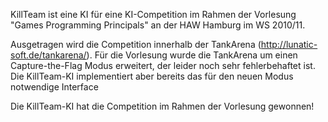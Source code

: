 KillTeam ist eine KI für eine KI-Competition im Rahmen der Vorlesung "Games Programming Principals" an der HAW Hamburg im WS 2010/11.

Ausgetragen wird die Competition innerhalb der TankArena (http://lunatic-soft.de/tankarena/).
Für die Vorlesung wurde die TankArena um einen Capture-the-Flag Modus erweitert, der leider noch sehr fehlerbehaftet ist.
Die KillTeam-KI implementiert aber bereits das für den neuen Modus notwendige Interface

Die KillTeam-KI hat die Competition im Rahmen der Vorlesung gewonnen!
